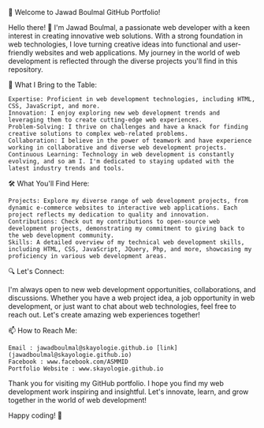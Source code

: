 🚀 Welcome to Jawad Boulmal GitHub Portfolio!

Hello there! 👋 I'm Jawad Boulmal, a passionate web developer with a keen interest in creating innovative web solutions. With a strong foundation in web technologies, I love turning creative ideas into functional and user-friendly websites and web applications. My journey in the world of web development is reflected through the diverse projects you'll find in this repository.

🌟 What I Bring to the Table:

    Expertise: Proficient in web development technologies, including HTML, CSS, JavaScript, and more.
    Innovation: I enjoy exploring new web development trends and leveraging them to create cutting-edge web experiences.
    Problem-Solving: I thrive on challenges and have a knack for finding creative solutions to complex web-related problems.
    Collaboration: I believe in the power of teamwork and have experience working in collaborative and diverse web development projects.
    Continuous Learning: Technology in web development is constantly evolving, and so am I. I'm dedicated to staying updated with the latest industry trends and tools.

🛠️ What You'll Find Here:

    Projects: Explore my diverse range of web development projects, from dynamic e-commerce websites to interactive web applications. Each project reflects my dedication to quality and innovation.
    Contributions: Check out my contributions to open-source web development projects, demonstrating my commitment to giving back to the web development community.
    Skills: A detailed overview of my technical web development skills, including HTML, CSS, JavaScript, JQuery, Php, and more, showcasing my proficiency in various web development areas.

🔍 Let's Connect:

I'm always open to new web development opportunities, collaborations, and discussions. Whether you have a web project idea, a job opportunity in web development, or just want to chat about web technologies, feel free to reach out. Let's create amazing web experiences together!

📫 How to Reach Me:

    Email : jawadboulmal@skayologie.github.io [link](jawadboulmal@skayologie.github.io)
    Facebook : www.facebook.com/ASMMID
    Portfolio Website : www.skayologie.github.io

Thank you for visiting my GitHub portfolio. I hope you find my web development work inspiring and insightful. Let's innovate, learn, and grow together in the world of web development!

Happy coding! 🚀
